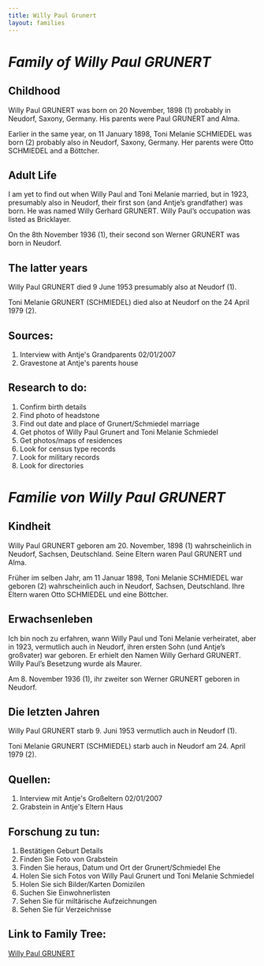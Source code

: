 ```yaml
---
title: Willy Paul Grunert
layout: families
---
```


*Family of Willy Paul GRUNERT*
==============================

Childhood
---------

Willy Paul GRUNERT was born on 20 November, 1898 (1) probably in Neudorf, Saxony, Germany. His parents were Paul GRUNERT and Alma.

Earlier in the same year, on 11 January 1898, Toni Melanie SCHMIEDEL was born (2) probably also in Neudorf, Saxony, Germany. Her parents were Otto SCHMIEDEL and a Böttcher.

Adult Life
----------

I am yet to find out when Willy Paul and Toni Melanie married, but in 1923, presumably also in Neudorf, their first son (and Antje’s grandfather) was born. He was named Willy Gerhard GRUNERT. Willy Paul’s occupation was listed as Bricklayer.

On the 8th November 1936 (1), their second son Werner GRUNERT was born in Neudorf.

The latter years
----------------

Willy Paul GRUNERT died 9 June 1953 presumably also at Neudorf (1).

Toni Melanie GRUNERT (SCHMIEDEL) died also at Neudorf on the 24 April 1979 (2).

Sources:
--------

1. Interview with Antje's Grandparents 02/01/2007
2. Gravestone at Antje's parents house

Research to do:
---------------

1. Confirm birth details
2. Find photo of headstone
3. Find out date and place of Grunert/Schmiedel marriage
4. Get photos of Willy Paul Grunert and Toni Melanie Schmiedel
5. Get photos/maps of residences
6. Look for census type records
7. Look for military records
8. Look for directories

*Familie von Willy Paul GRUNERT*
================================

Kindheit
--------

Willy Paul GRUNERT geboren am 20. November, 1898 (1) wahrscheinlich in Neudorf, Sachsen, Deutschland. Seine Eltern waren Paul GRUNERT und Alma.

Früher im selben Jahr, am 11 Januar 1898, Toni Melanie SCHMIEDEL war geboren (2) wahrscheinlich auch in Neudorf, Sachsen, Deutschland. Ihre Eltern waren Otto SCHMIEDEL und eine Böttcher.

Erwachsenleben
--------------

Ich bin noch zu erfahren, wann Willy Paul und Toni Melanie verheiratet, aber in 1923, vermutlich auch in Neudorf, ihren ersten Sohn (und Antje’s großvater) war geboren. Er erhielt den Namen Willy Gerhard GRUNERT. Willy Paul’s Besetzung wurde als Maurer.

Am 8. November 1936 (1), ihr zweiter son Werner GRUNERT geboren in Neudorf.

Die letzten Jahren
------------------

Willy Paul GRUNERT starb 9. Juni 1953 vermutlich auch in Neudorf (1).

Toni Melanie GRUNERT (SCHMIEDEL) starb auch in Neudorf am 24. April 1979 (2).

Quellen:
--------

1. Interview mit Antje's Großeltern 02/01/2007
2. Grabstein in Antje's Eltern Haus

Forschung zu tun:
-----------------

1. Bestätigen Geburt Details
2. Finden Sie Foto von Grabstein
3. Finden Sie heraus, Datum und Ort der Grunert/Schmiedel Ehe
4. Holen Sie sich Fotos von Willy Paul Grunert und Toni Melanie Schmiedel
5. Holen Sie sich Bilder/Karten Domizilen
6. Suchen Sie Einwohnerlisten
7. Sehen Sie für miltärische Aufzeichnungen
8. Sehen Sie für Verzeichnisse

Link to Family Tree:
--------------------

<a href="{{ site.baseurl }}/RossFamilyTree/ppl/0/6/d15f701477334e50a4f7d02860.html">Willy Paul GRUNERT</a>
